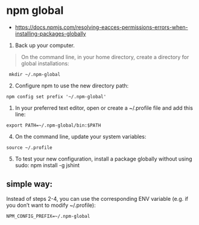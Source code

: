# npm global
- https://docs.npmjs.com/resolving-eacces-permissions-errors-when-installing-packages-globally

1. Back up your computer.
> On the command line, in your home directory, create a directory for global installations:

```shell
 mkdir ~/.npm-global
```

2. Configure npm to use the new directory path:

```shell
npm config set prefix '~/.npm-global'
```

1. In your preferred text editor, open or create a ~/.profile file and add this line:

```shell
export PATH=~/.npm-global/bin:$PATH
```


4. On the command line, update your system variables:
```shell
source ~/.profile
```

5. To test your new configuration, install a package globally without using sudo:
 npm install -g jshint


## simple way:
Instead of steps 2-4, you can use the corresponding ENV variable (e.g. if you don’t want to modify ~/.profile):

```shell
NPM_CONFIG_PREFIX=~/.npm-global
```
